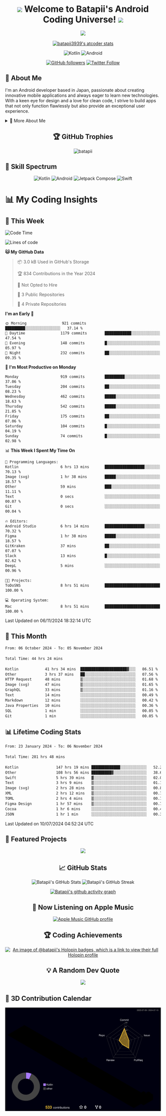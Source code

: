<h1 align="center">
  <img src="https://media.giphy.com/media/hvRJCLFzcasrR4ia7z/giphy.gif" width="28">
  Welcome to Batapii's Android Coding Universe!
  <img src="https://media.giphy.com/media/hvRJCLFzcasrR4ia7z/giphy.gif" width="28">
</h1>

<p align="center">
  <img src="https://readme-typing-svg.herokuapp.com/?lines=Android+Developer+in+Japan;Always%20learning%20new%20things&font=Fira%20Code&center=true&width=440&height=45&color=f75c7e&vCenter=true&size=22">
</p>

<div align="center">

[![batapii3939's atcoder stats](https://atcoder-readme-stats.vercel.app/stats/batapii3939?theme=dark&show_history=5&width=450)](https://github.com/iwbc-mzk/atcoder-readme-stats)

![Kotlin](https://img.shields.io/badge/Kotlin-★☆☆☆☆☆☆☆☆☆-brightgreen)
![Android](https://img.shields.io/badge/Android-★☆☆☆☆☆☆☆☆☆-brightgreen)

  
[![GitHub followers](https://img.shields.io/github/followers/batapii?style=social)](https://github.com/batapii)
[![Twitter Follow](https://img.shields.io/twitter/follow/batapii?style=social)](https://twitter.com/batapii3939)

</div>

## 🚀 About Me
I'm an Android developer based in Japan, passionate about creating innovative mobile applications and always eager to learn new technologies. With a keen eye for design and a love for clean code, I strive to build apps that not only function flawlessly but also provide an exceptional user experience.

<details>
<summary>🌟 More About Me</summary>

- 🔭 I'm currently working on revolutionizing mobile productivity apps
- 🌱 I'm currently learning Kotlin Multiplatform and Jetpack Compose
- 👯 I'm looking to collaborate on open-source Android projects

</details>

<h2 align="center">🏆 GitHub Trophies</h2>
<p align="center">
  <img src="https://github-profile-trophy.vercel.app/?username=batapii&theme=nord&column=7&no-frame=true&no-bg=true&rank=SECRET,SSS,SS,S,AAA,AA,A,B,C,?" alt="batapii" />
</p>

## 🌈 Skill Spectrum

<div align="center">

![Kotlin](https://img.shields.io/badge/Kotlin-0095D5?style=for-the-badge&logo=kotlin&logoColor=white)
![Android](https://img.shields.io/badge/Android-3DDC84?style=for-the-badge&logo=android&logoColor=white)
![Jetpack Compose](https://img.shields.io/badge/Jetpack%20Compose-4285F4?style=for-the-badge&logo=jetpackcompose&logoColor=white)
![Swift](https://img.shields.io/badge/Swift-FA7343?style=for-the-badge&logo=swift&logoColor=white)

</div>


# 📊 My Coding Insights

## 📅 This Week
<!--START_SECTION:waka-week-->
![Code Time](http://img.shields.io/badge/Code%20Time-281%20hrs%2048%20mins-blue)

![Lines of code](https://img.shields.io/badge/From%20Hello%20World%20I%27ve%20Written-187.6%20thousand%20lines%20of%20code-blue)

**🐱 My GitHub Data** 

> 📦 3.0 kB Used in GitHub's Storage 
 > 
> 🏆 834 Contributions in the Year 2024
 > 
> 🚫 Not Opted to Hire
 > 
> 📜 3 Public Repositories 
 > 
> 🔑 4 Private Repositories 
 > 
**I'm an Early 🐤** 

```text
🌞 Morning                921 commits         █████████░░░░░░░░░░░░░░░░   37.14 % 
🌆 Daytime                1179 commits        ████████████░░░░░░░░░░░░░   47.54 % 
🌃 Evening                148 commits         █░░░░░░░░░░░░░░░░░░░░░░░░   05.97 % 
🌙 Night                  232 commits         ██░░░░░░░░░░░░░░░░░░░░░░░   09.35 % 
```
📅 **I'm Most Productive on Monday** 

```text
Monday                   919 commits         █████████░░░░░░░░░░░░░░░░   37.06 % 
Tuesday                  204 commits         ██░░░░░░░░░░░░░░░░░░░░░░░   08.23 % 
Wednesday                462 commits         █████░░░░░░░░░░░░░░░░░░░░   18.63 % 
Thursday                 542 commits         █████░░░░░░░░░░░░░░░░░░░░   21.85 % 
Friday                   175 commits         ██░░░░░░░░░░░░░░░░░░░░░░░   07.06 % 
Saturday                 104 commits         █░░░░░░░░░░░░░░░░░░░░░░░░   04.19 % 
Sunday                   74 commits          █░░░░░░░░░░░░░░░░░░░░░░░░   02.98 % 
```


📊 **This Week I Spent My Time On** 

```text
💬 Programming Languages: 
Kotlin                   6 hrs 13 mins       ██████████████████░░░░░░░   70.13 % 
Image (svg)              1 hr 38 mins        █████░░░░░░░░░░░░░░░░░░░░   18.57 % 
Other                    59 mins             ███░░░░░░░░░░░░░░░░░░░░░░   11.11 % 
Text                     0 secs              ░░░░░░░░░░░░░░░░░░░░░░░░░   00.07 % 
Git                      0 secs              ░░░░░░░░░░░░░░░░░░░░░░░░░   00.04 % 

🔥 Editors: 
Android Studio           6 hrs 14 mins       ██████████████████░░░░░░░   70.32 % 
Figma                    1 hr 38 mins        █████░░░░░░░░░░░░░░░░░░░░   18.57 % 
GitKraken                37 mins             ██░░░░░░░░░░░░░░░░░░░░░░░   07.07 % 
Slack                    13 mins             █░░░░░░░░░░░░░░░░░░░░░░░░   02.62 % 
DeepL                    5 mins              ░░░░░░░░░░░░░░░░░░░░░░░░░   00.96 % 

🐱‍💻 Projects: 
ToDoSNS                  8 hrs 51 mins       █████████████████████████   100.00 % 

💻 Operating System: 
Mac                      8 hrs 51 mins       █████████████████████████   100.00 % 
```


 Last Updated on 06/11/2024 18:32:14 UTC
<!--END_SECTION:waka-week-->

## 📅 This Month
<!--START_SECTION:wakamonth-->

```txt
From: 06 October 2024 - To: 05 November 2024

Total Time: 44 hrs 24 mins

Kotlin            41 hrs 34 mins  █████████████████████▓░░░   86.51 %
Other             3 hrs 37 mins   ██░░░░░░░░░░░░░░░░░░░░░░░   07.56 %
HTTP Request      48 mins         ▒░░░░░░░░░░░░░░░░░░░░░░░░   01.68 %
Image (svg)       47 mins         ▒░░░░░░░░░░░░░░░░░░░░░░░░   01.65 %
GraphQL           33 mins         ▒░░░░░░░░░░░░░░░░░░░░░░░░   01.16 %
Text              14 mins         ░░░░░░░░░░░░░░░░░░░░░░░░░   00.49 %
Markdown          12 mins         ░░░░░░░░░░░░░░░░░░░░░░░░░   00.42 %
Java Properties   10 mins         ░░░░░░░░░░░░░░░░░░░░░░░░░   00.36 %
SQL               1 min           ░░░░░░░░░░░░░░░░░░░░░░░░░   00.05 %
Git               1 min           ░░░░░░░░░░░░░░░░░░░░░░░░░   00.05 %
```

<!--END_SECTION:wakamonth-->

## 📊 Lifetime Coding Stats

<!--START_SECTION:wakaalltime-->

```txt
From: 23 January 2024 - To: 06 November 2024

Total Time: 281 hrs 48 mins

Kotlin                 147 hrs 19 mins █████████████░░░░░░░░░░░░   52.28 %
Other                  108 hrs 56 mins █████████▓░░░░░░░░░░░░░░░   38.66 %
Swift                  5 hrs 39 mins   ▓░░░░░░░░░░░░░░░░░░░░░░░░   02.01 %
Text                   3 hrs 9 mins    ▒░░░░░░░░░░░░░░░░░░░░░░░░   01.12 %
Image (svg)            2 hrs 28 mins   ▒░░░░░░░░░░░░░░░░░░░░░░░░   00.88 %
XML                    2 hrs 12 mins   ▒░░░░░░░░░░░░░░░░░░░░░░░░   00.78 %
TOML                   2 hrs 4 mins    ▒░░░░░░░░░░░░░░░░░░░░░░░░   00.74 %
Figma Design           1 hr 57 mins    ▒░░░░░░░░░░░░░░░░░░░░░░░░   00.70 %
Cocoa                  1 hr 6 mins     ░░░░░░░░░░░░░░░░░░░░░░░░░   00.40 %
JSON                   1 hr 1 min      ░░░░░░░░░░░░░░░░░░░░░░░░░   00.36 %
```

<!--END_SECTION:wakaalltime-->

Last Updated on 10/07/2024 04:52:24 UTC

## 🌟 Featured Projects

<div align="center">
  <a href="https://github.com/batapii/ToDoSNS">
    <img src="https://github-readme-stats.vercel.app/api/pin/?username=batapii&repo=ToDoSNS&theme=radical" />
  </a>

## 📈 GitHub Stats

<div align="center">
  <img src="https://github-readme-stats.vercel.app/api?username=batapii&show_icons=true&theme=radical" alt="Batapii's GitHub Stats" />
  <img src="https://github-readme-streak-stats.herokuapp.com/?user=batapii&theme=radical" alt="Batapii's GitHub Streak" />
  
[![Batapii's github activity graph](https://github-readme-activity-graph.vercel.app/graph?username=batapii&theme=react-dark)](https://github.com/ashutosh00710/github-readme-activity-graph)
</div>

## 🎵 Now Listening on Apple Music

<div align="center">
  
[![Apple Music GitHub profile](https://music-profile.rayriffy.com/theme/dark.svg?uid=001005.6598667d2ffd4a10a4f429edd0ba24c4.1156)](https://github.com/rayriffy/apple-music-github-profile)

</div>


## 🏆 Coding Achievements

<div align="center">

[![An image of @batapii's Holopin badges, which is a link to view their full Holopin profile](https://holopin.me/batapii)](https://holopin.io/@batapii)

</div>

## 💡 A Random Dev Quote

<div align="center">

![](https://quotes-github-readme.vercel.app/api?type=horizontal&theme=radical)

</div>

</div>

## 🚀 3D Contribution Calendar

<div align="center">
  
![](./profile-3d-contrib/profile-night-rainbow.svg)

</div>
